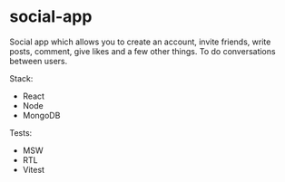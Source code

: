 # social-app

Social app which allows you to create an account, invite friends, write posts, comment, give likes and a few other things. To do conversations between users.

Stack:
- React
- Node
- MongoDB

  
Tests:
- MSW
- RTL
- Vitest
